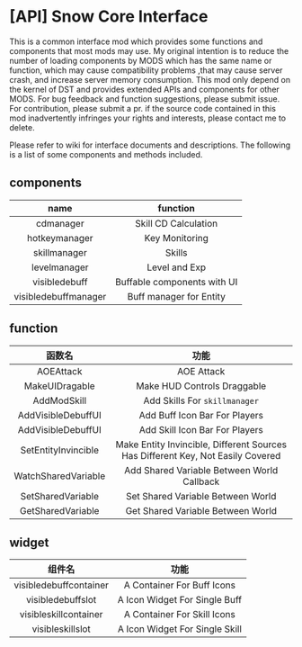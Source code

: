 # [API] Snow Core Interface

This is a common interface mod which provides some functions and components that most mods may use. My original intention is to reduce the number of loading components by MODS which has the same name or function, which may cause compatibility problems ,that may cause server crash, and increase server memory consumption. This mod only depend on the kernel of DST and provides extended APIs and components for other MODS. For bug feedback and function suggestions, please submit issue. For contribution, please submit a pr. if the source code contained in this mod inadvertently infringes your rights and interests, please contact me to delete.

Please refer to wiki for interface documents and descriptions. The following is a list of some components and methods included.

## components

|         name         |          function           |
| :------------------: | :-------------------------: |
|      cdmanager       |    Skill CD Calculation     |
|    hotkeymanager     |       Key Monitoring        |
|     skillmanager     |           Skills            |
|     levelmanager     |        Level and Exp        |
|    visibledebuff     | Buffable components with UI |
| visibledebuffmanager |   Buff manager for Entity   |

## function

|       函数名        |                             功能                             |
| :-----------------: | :----------------------------------------------------------: |
|      AOEAttack      |                          AOE Attack                          |
|   MakeUIDragable    |                 Make HUD Controls Draggable                  |
|     AddModSkill     |                Add Skills For `skillmanager`                 |
| AddVisibleDebuffUI  |                Add Buff Icon Bar For Players                 |
| AddVisibleDebuffUI  |                Add Skill Icon Bar For Players                |
| SetEntityInvincible | Make Entity Invincible, Different Sources Has Different Key, Not Easily Covered |
| WatchSharedVariable |          Add Shared Variable Between World Callback          |
|  SetSharedVariable  |              Set Shared Variable Between World               |
|  GetSharedVariable  |              Get Shared Variable Between World               |

## widget

|      组件名       |              功能              |
| :---------------: | :----------------------------: |
| visibledebuffcontainer |   A Container For Buff Icons   |
| visibledebuffslot | A Icon Widget For Single Buff  |
| visibleskillcontainer  |  A Container For Skill Icons   |
| visibleskillslot  | A Icon Widget For Single Skill |
